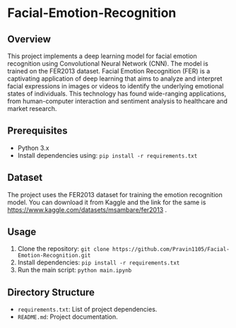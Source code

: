 # Facial-Emotion-Recognition

## Overview
This project implements a deep learning model for facial emotion recognition using Convolutional Neural Network (CNN). The model is trained on the FER2013 dataset.
Facial Emotion Recognition (FER) is a captivating application of deep learning that aims to analyze and interpret facial expressions in images or videos to identify the underlying emotional states of individuals. This technology has found wide-ranging applications, from human-computer interaction and sentiment analysis to healthcare and market research.

## Prerequisites
- Python 3.x
- Install dependencies using: `pip install -r requirements.txt`

## Dataset
The project uses the FER2013 dataset for training the emotion recognition model. You can download it from Kaggle and the link for the same is https://www.kaggle.com/datasets/msambare/fer2013 .

## Usage
1. Clone the repository: `git clone https://github.com/Pravin1105/Facial-Emotion-Recognition.git`
2. Install dependencies: `pip install -r requirements.txt`
3. Run the main script: `python main.ipynb`

## Directory Structure
- `requirements.txt`: List of project dependencies.
- `README.md`: Project documentation.

